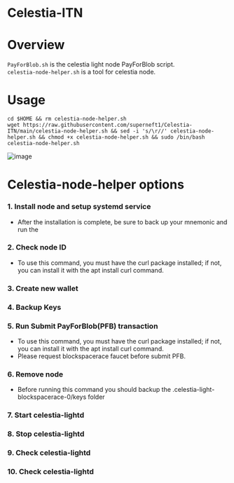 # Celestia-ITN

# Overview
`PayForBlob.sh` is the celestia light node PayForBlob script.
<br/>
`celestia-node-helper.sh` is a tool for celestia node.

# Usage

```
cd $HOME && rm celestia-node-helper.sh
wget https://raw.githubusercontent.com/superneft1/Celestia-ITN/main/celestia-node-helper.sh && sed -i 's/\r//' celestia-node-helper.sh && chmod +x celestia-node-helper.sh && sudo /bin/bash celestia-node-helper.sh
```

![image](https://user-images.githubusercontent.com/35297605/234550484-6b224abb-8931-4f84-bb97-0521d6c6df08.png)

# Celestia-node-helper options

### 1. Install node and setup systemd service
  + After the installation is complete, be sure to back up your mnemonic and run the 

### 2. Check node ID
  + To use this command, you must have the curl package installed; if not, you can install it with the apt install curl command.

### 3. Create new wallet

### 4. Backup Keys

### 5. Run Submit PayForBlob(PFB) transaction
  + To use this command, you must have the curl package installed; if not, you can install it with the apt install curl command.
  + Please request blockspacerace faucet before submit PFB.

### 6. Remove node
  + Before running this command you should backup the .celestia-light-blockspacerace-0/keys folder

### 7. Start celestia-lightd

### 8. Stop celestia-lightd

### 9. Check celestia-lightd

### 10. Check celestia-lightd
